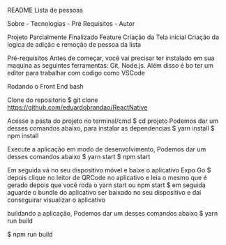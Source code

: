 README
Lista de pessoas

Sobre - Tecnologias - Pré Requisitos - Autor

Projeto Parcialmente Finalizado
Feature
Criação da Tela inicial
Criação da logica de adição e remoção de pessoa da lista

Pré-requisitos
Antes de começar, você vai precisar ter instalado em sua maquina as seguintes ferramentas: Git, Node.js. Além disso é bo ter um editor para trabalhar com codigo como VSCode

Rodando o Front End
bash

Clone do repositorio
$ git clone https://github.com/eduardobrandao/ReactNative

Acesse a pasta do projeto no terminal/cmd
$ cd projeto
Podemos dar um desses comandos abaixo, para instalar as dependencias
$ yarn install
$ npm install

Execute a aplicação em modo de desenvolvimento, Podemos dar um desses comandos abaixo
$ yarn start
$ npm start

Em seguida vá no seu dispositivo móvel e baixe o aplicativo Expo Go
$ depois clique no leitor de QRCode no aplicativo e leia o mesmo que é gerado depois que você roda o yarn start ou npm start
$ em seguida aguarde o bundle do aplicativo ser baixado no seu dispositivo e daí conseguirar visualizar o aplicativo

buildando a aplicação, Podemos dar um desses comandos abaixo
$ yarn run build

$ npm run build
